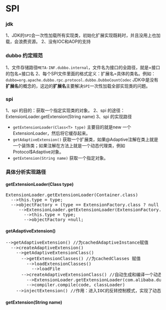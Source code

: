 # SPI

### jdk
1、JDK的`SPI`会一次性加载所有实现类，初始化扩展实现既耗时，并且没用上也加载，会浪费资源。
2、没有IOC和AOP的支持

### dubbo 约定规范
1、文件存储路径`META-INF.dubbo.internal`，文件名为接口的全路径，就是=接口的包名+接口名
2、每个SPI文件里面的格式定义：扩展名=具体的类名。例如：`dubbo=org.apache.dubbo.rpc.protocol.dubbo.DubboCountCodec`
JDK中是没有**扩展名**的概念的，这边的**扩展名**主要解决`SPI`一次性加载全部实现类的问题。

### spi
1、spi 的目的：获取一个指定实现类的对象。
2、spi 的途径：ExtensionLoader.getExtension(String name)
3、spi 的实现路径
- `getExtensionLoader(Class<T> type)` 主要目的就是new 一个ExtensionLoader，然后将它缓存起来。
- `getAdaptiveExtension()` 获取一个扩展类，如果@Adaptive注解在类上就是一个装饰类；如果注解在方法上就是一个动态代理类，例如Protocol$Adaptive对象。
- `getExtension(String name)` 获取一个指定对象。

### 具体分析实现路径

#### getExtensionLoader(Class<T> type)

<pre>
ExtensionLoader.getExtensionLoader(Container.class)
  -->this.type = type;
  -->objectFactory = (type == ExtensionFactory.class ? null : ExtensionLoader.getExtensionLoader(ExtensionFactory.class).getAdaptiveExtension());
     -->ExtensionLoader.getExtensionLoader(ExtensionFactory.class).getAdaptiveExtension()
       -->this.type = type;
       -->objectFactory =null;
</pre>


#### getAdaptiveExtension()

<pre>
-->getAdaptiveExtension() //为cachedAdaptiveInstance赋值
  -->createAdaptiveExtension()
    -->getAdaptiveExtensionClass()
      -->getExtensionClasses() //为cachedClasses 赋值
        -->loadExtensionClasses()
          -->loadFile
      -->createAdaptiveExtensionClass() //自动生成和编译一个动态的adpative类，这个类是一个代理类
        -->ExtensionLoader.getExtensionLoader(com.alibaba.dubbo.common.compiler.Compiler.class).getAdaptiveExtension()
        -->compiler.compile(code, classLoader)
    -->injectExtension() //作用：进入IOC的反转控制模式，实现了动态入注
</pre>

#### getExtension(String name)